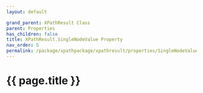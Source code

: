 ```yaml
---
layout: default

grand_parent: XPathResult Class
parent: Properties
has_children: false
title: XPathResult.SingleNodeValue Property
nav_order: 5
permalink: /package/xpathpackage/xpathresult/properties/SingleNodeValue
---
```

# {{ page.title }}
